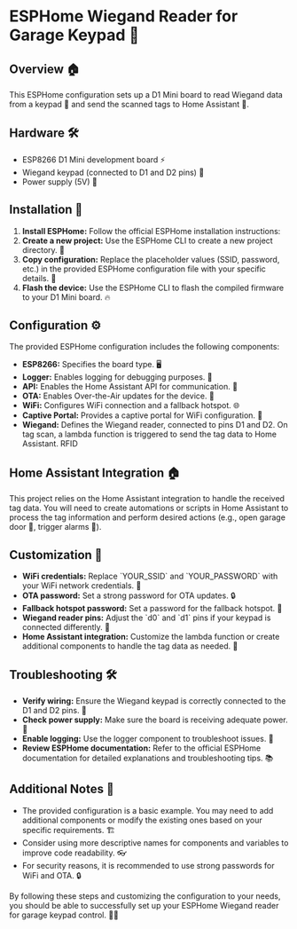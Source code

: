 <!DOCTYPE html>
<html>
<head>
</head>
<body>
<h1>ESPHome Wiegand Reader for Garage Keypad 🔑</h1>

<h2>Overview 🏠</h2>
<p>This ESPHome configuration sets up a D1 Mini board to read Wiegand data from a keypad 🔢 and send the scanned tags to Home Assistant 🏡.</p>

<h2>Hardware 🛠️</h2>
<ul>
<li>ESP8266 D1 Mini development board ⚡</li>
<li>Wiegand keypad (connected to D1 and D2 pins) 🔌</li>
<li>Power supply (5V) 🔋</li>
</ul>

<h2>Installation 🚀</h2>
<ol>
<li><strong>Install ESPHome:</strong> Follow the official ESPHome installation instructions:</li>
<li><strong>Create a new project:</strong> Use the ESPHome CLI to create a new project directory. 📁</li>
<li><strong>Copy configuration:</strong> Replace the placeholder values (SSID, password, etc.) in the provided ESPHome configuration file with your specific details. 📝</li>
<li><strong>Flash the device:</strong> Use the ESPHome CLI to flash the compiled firmware to your D1 Mini board. 🔥</li>
</ol>

<h2>Configuration ⚙️</h2>
<p>The provided ESPHome configuration includes the following components:</p>
<ul>
<li><strong>ESP8266:</strong> Specifies the board type. 🖥️</li>
<li><strong>Logger:</strong> Enables logging for debugging purposes. 🐛</li>
<li><strong>API:</strong> Enables the Home Assistant API for communication. 🤖</li>
<li><strong>OTA:</strong> Enables Over-the-Air updates for the device. 📡</li>
<li><strong>WiFi:</strong> Configures WiFi connection and a fallback hotspot. 🌐</li>
<li><strong>Captive Portal:</strong> Provides a captive portal for WiFi configuration. 🔗</li>
<li><strong>Wiegand:</strong> Defines the Wiegand reader, connected to pins D1 and D2. On tag scan, a lambda function is triggered to send the tag data to Home Assistant. RFID</li>
</ul>

<h2>Home Assistant Integration 🏠</h2>
<p>This project relies on the Home Assistant integration to handle the received tag data. You will need to create automations or scripts in Home Assistant to process the tag information and perform desired actions (e.g., open garage door 🚗, trigger alarms 🚨).</p>

<h2>Customization 🔧</h2>
<ul>
<li><strong>WiFi credentials:</strong> Replace `YOUR_SSID` and `YOUR_PASSWORD` with your WiFi network credentials. 📶</li>
<li><strong>OTA password:</strong> Set a strong password for OTA updates. 🔒</li>
<li><strong>Fallback hotspot password:</strong> Set a password for the fallback hotspot. 🔑</li>
<li><strong>Wiegand reader pins:</strong> Adjust the `d0` and `d1` pins if your keypad is connected differently. 🔌</li>
<li><strong>Home Assistant integration:</strong> Customize the lambda function or create additional components to handle the tag data as needed. 🤖</li>
</ul>

<h2>Troubleshooting 🛠️</h2>
<ul>
<li><strong>Verify wiring:</strong> Ensure the Wiegand keypad is correctly connected to the D1 and D2 pins. 🔌</li>
<li><strong>Check power supply:</strong> Make sure the board is receiving adequate power. 🔋</li>
<li><strong>Enable logging:</strong> Use the logger component to troubleshoot issues. 🐛</li>
<li><strong>Review ESPHome documentation:</strong> Refer to the official ESPHome documentation for detailed explanations and troubleshooting tips. 📚</li>
</ul>

<h2>Additional Notes 📝</h2>
<ul>
<li>The provided configuration is a basic example. You may need to add additional components or modify the existing ones based on your specific requirements. 🏗️</li>
<li>Consider using more descriptive names for components and variables to improve code readability. 👓</li>
<li>For security reasons, it is recommended to use strong passwords for WiFi and OTA. 🔒</li>
</ul>

<p>By following these steps and customizing the configuration to your needs, you should be able to successfully set up your ESPHome Wiegand reader for garage keypad control. 🚗🔑</p>

</body>
</html>
